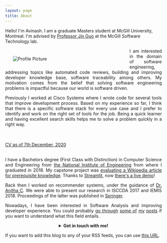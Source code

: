 ```yaml
---
layout: page
title: About
---
```


Hello! I'm Avinash. I am a graduate Masters student at McGill University, Montreal. I'm advised by <a href="https://www.cs.mcgill.ca/~jguo/">Professor Jin Guo</a> at the McGill Software Technology lab.


<div style="text-align: justify;">
<img alt="Profile Picture" src="{{site.baseurl}}/assets/images/avinashbhat_image.png" style="float:left;width:350px;padding:25px;"/>

I am interested in the domain of software engineering, addressing topics like automated code reviews, building and improving developer knowledge base, software traceability among others. My motivation comes from the belief that solving software engineering problems is impactful because our world is software driven.

Previously I worked at Cisco Systems where I wrote code for several tools that improve development process. Based on my experience so far, I think that there is a specific software stack for every use case and I prefer to identify and work on the right set of tools for the job. Being a quick learner and having excellent search skills helps me to solve a problem quickly in a right way.

<!-- Check out my <a href="{{site.baseurl}}/now">NOW</a> page . -->
<br><br>
<a href="https://drive.google.com/file/d/1IvsaK6OHGBBCzkKWS8gAQYo4MOpjIEK-/view?usp=sharing">
CV as of 7th December, 2020
</a>
<br><br>


<p>I have a Bachelors degree (First Class with Distinction) in Computer Science and Engineering from <a href="https://nie.ac.in/">the National Institute of Engineering</a> from where I graduated in 2018. My capstone project was <a href="https://github.com/avinashbhat/wikicontext">evaluating a Wikipedia article for  prerequisite knowledge</a>. Thanks to <a href="https://www.streamlit.io/">Streamlit</a>, now <a href="https://share.streamlit.io/avinashbhat/wikicontext-v2/main"> there's a live demo</a>!</p>

<p>Back then I worked on recommender systems, under the guidance of <a href="https://scholar.google.co.in/citations?user=4goUOJsAAAAJ&hl=en">Dr. Anitha C</a>. We were able to present our research in ISCCDA 2017 and IEMIS 2018. Proceedings of the latter was published in <a href="https://link.springer.com/chapter/10.1007/978-981-13-1498-8_8">Springer</a>.</p>

<p>Nowadays, I have been interested in Software Analysis and improving developer experience. You could probably <a href="{{site.baseurl}}/2020/12/18/szz">go through</a> <a href="{{site.baseurl}}/2020/10/07/deepdelta">some of</a> <a href="{{site.baseurl}}/2020/10/04/contributor-feedback-on-usability">my</a> <a href="{{site.baseurl}}/2020/09/28/using-argumentation-models-to-model-issue-threads">posts</a> if you want to understand what this field entails.</p>

<details class=accordion style="text-align: center;">
<summary class="accordian-content" style="font-weight: bold;">
Get in touch with me!
</summary>
<br>
    <a href="https://www.linkedin.com/in/avinbhat/"><img alt="linkedin" src="/assets/images/icons/linkedin.png" style="padding:1rem;"></a>
    <a href="mailto:avinashbhatneelavar@gmail.com"><img alt="mail" src="/assets/images/icons/google.png" style="padding:1rem;"></a>
    <a href="https://www.instagram.com/aviinashbhat/"><img alt="instagram" src="/assets/images/icons/instagram.png" style="padding:1rem;"></a>
    <a href="https://github.com/avinashbhat"><img alt="github" src="/assets/images/icons/github.png" style="padding:1rem;"></a>
    <a href="https://twitter.com/aviinashbhat"><img alt="twitter" src="/assets/images/icons/twitter.png" style="padding:1rem;"></a>
    <a href="https://open.spotify.com/playlist/5QbrmRf0QKJq8HSJOefa61?si=BC4H91R3RQGrb7Hk_2Vunw"><img alt="spotify" src="/assets/images/icons/spotify.png" style="padding:1rem;"></a>
    <a href="https://join.skype.com/invite/gC8yesJPWejP"><img alt="skype" src="/assets/images/icons/skype.png" style="padding:1rem;"></a>   
</details>

<p>If you want to add this blog to any of your RSS feeds, you can use <a href="{{ site.url }}{{ site.baseurl }}/atom.xml">this URL</a>.</p>
</div>